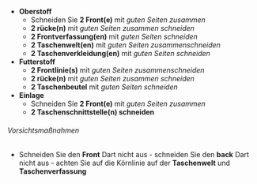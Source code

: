 - **Oberstoff**
  - Schneiden Sie **2 Front(e)** mit _guten Seiten zusammen_
  - **2 rücke(n)** mit _guten Seiten zusammen schneiden_
  - **2 Frontverfassung(en)** mit _guten Seiten schneiden_
  - **2 Taschenwelt(en)** mit _guten Seiten zusammenschneiden_
  - **2 Taschenverkleidung(en)** mit _guten Seiten schneiden_
- **Futterstoff**
  - **2 Frontlinie(s)** mit _guten Seiten zusammenschneiden_
  - **2 rücke(n)** mit _guten Seiten zusammen schneiden_
  - **2 Taschenbeutel** mit _guten Seiten schneiden_
- **Einlage**
  - Schneiden Sie **2 Front(e)** mit _guten Seiten zusammen_
  - **2 Taschenschnittstelle(n) schneiden**

<Warning>

###### Vorsichtsmaßnahmen

- Schneiden Sie den **Front** Dart
  nicht aus - schneiden Sie den **back** Dart
  nicht aus - achten Sie auf die Körnlinie auf der **Taschenwelt** und **Taschenverfassung**

</Warning>
